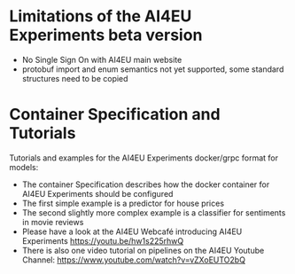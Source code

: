 # Limitations of the AI4EU Experiments beta version
* No Single Sign On with AI4EU main website
* protobuf import and enum semantics not yet supported, some standard structures need to be copied

# Container Specification and Tutorials
Tutorials and examples for the AI4EU Experiments docker/grpc format for models:
* The container Specification describes how the docker container for AI4EU Experiments should be configured
* The first simple example is a predictor for house prices
* The second slightly more complex example is a classifier for sentiments in movie reviews
* Please have a look at the AI4EU Webcafé introducing AI4EU Experiments https://youtu.be/hw1s225rhwQ
* There is also one video tutorial on pipelines on the AI4EU Youtube Channel: https://www.youtube.com/watch?v=vZXoEUTO2bQ 

